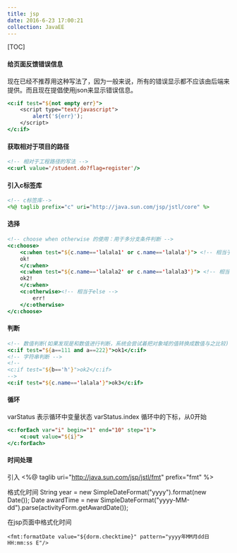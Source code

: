 ```yaml
---
title: jsp
date: 2016-6-23 17:00:21
collection: JavaEE
---
```


[TOC]

#### 给页面反馈错误信息

现在已经不推荐用这种写法了，因为一般来说，所有的错误显示都不应该由后端来提供。而且现在提倡使用json来显示错误信息。
```jsp
<c:if test="${not empty err}">
	<script type="text/javascript">
		alert('${err}');
	</script>
</c:if>
```

#### 获取相对于项目的路径
```jsp
<!-- 相对于工程路径的写法 -->
<c:url value='/student.do?flag=register'/>
```


#### 引入c标签库
```jsp
<!-- c标签库-->
<%@ taglib prefix="c" uri="http://java.sun.com/jsp/jstl/core" %>
```

#### 选择
```jsp
<!-- choose when otherwise 的使用：用于多分支条件判断 -->
<c:choose>
	<c:when test="${c.name=='lalala1' or c.name=='lalala'}"> <!-- 相当于if -->
	ok!
	</c:when>
	<c:when test="${c.name=='lalala2' or c.name=='lalala3'}"> <!-- 相当于else if -->
	ok2!
	</c:when>
	<c:otherwise><!-- 相当于else -->
		err!
	</c:otherwise>
</c:choose>
```

#### 判断
```jsp
<!-- 数值判断(如果发现是和数值进行判断，系统会尝试着把对象域的值转换成数值与之比较) -->
<c:if test="${a==111 and a==222}">ok1</c:if>
<!-- 字符串判断 -->
<!--  
<c:if test="${b=='h'}">ok2</c:if>
-->
<c:if test="${c.name=='lalala'}">ok3</c:if>
```

#### 循环
varStatus 表示循环中变量状态
varStatus.index 循环中的下标，从0开始 
```jsp
<c:forEach var="i" begin="1" end="10" step="1">
	<c:out value="${i}">
</c:forEach>
```

#### 时间处理
引入
    <%@ taglib uri="http://java.sun.com/jsp/jstl/fmt" prefix="fmt" %>

格式化时间
    String year = new SimpleDateFormat("yyyy").format(new Date());
    Date awardTime = new SimpleDateFormat("yyyy-MM-dd").parse(activityForm.getAwardDate());

在jsp页面中格式化时间

	<fmt:formatDate value="${dorm.checktime}" pattern="yyyy年MM月dd日  HH:mm:ss E"/>
